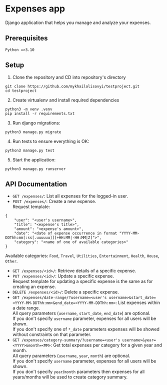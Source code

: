 # Expenses app

Django application that helps you manage and analyze your expenses.

## Prerequisites  
`Python =>3.10`

## Setup  
1. Clone the repository and CD into repository's directory
```
git clone https://github.com/mykhailolisovyi/testproject.git
cd testproject
```
2. Create virtualenv and install required dependencies
```
python3 -m venv .venv
pip install -r requirements.txt
```
3. Run django migrations:
```
python3 manage.py migrate
```
4. Run tests to ensure everything is OK:
```
python3 manage.py test
```
5. Start the application:
```
python3 manage.py runserver
```

## API Documentation
- `GET /expenses/`: List all expenses for the logged-in user.  
- `POST /expenses/`: Create a new expense.  
Request template:
```
{
    "user": "<user's username>",
    "title": "<expense's title>",
    "amount": "<expense's amount>",
    "date": "<date of expense occurrence in format "YYYY-MM-DDThh:mm[:ss[.uuuuuu]][+HH:MM|-HH:MM|Z]">",
    "category": "<name of one of available categories>"
}
```
Available categories: `Food`, `Travel`, `Utilities`, `Entertainment`, `Health`, `House`, `Other`.
- `GET /expenses/<id>/`: Retrieve details of a specific expense.  
- `PUT /expenses/<id>/`: Update a specific expense.  
Request template for updating a specific expense is the same as for creating an expense.  
- `DELETE /expenses/<id>/`: Delete a specific expense.  
- `GET /expenses/date-range/?username=<user's username>&start_date=<YYYY-MM-DDThh:mm>&end_date=<YYYY-MM-DDThh:mm>`: List expenses within a date range.  
All query parameters (`username`, `start_date`, `end_date`) are optional.  
If you don't specify `username` parameter, expenses for all users will be shown.  
If you don't specify one of `*_date` parameters expenses will be showed without constraints on that parameter.  
- `GET /expenses/category-summary/?username=<user's username>&year=<YYYY>&month=<MM>`: Get total expenses per category for a given year and month.  
All query parameters (`username`, `year`, `month`) are optional.  
If you don't specify `username` parameter, expenses for all users will be shown.  
If you don't specify `year`/`month` parameters then expenses for all years/months will be used to create
category summary.  
